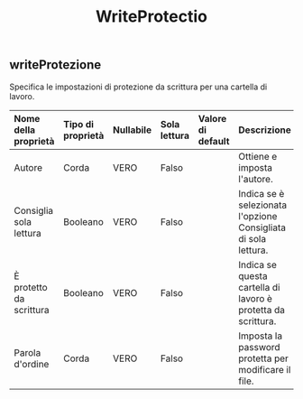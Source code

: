 ﻿---
title: WriteProtectio
second_title: Aspose.Cells Cloud Documen
type: docs
url: /it/specification/model/writeprotection/
description: "Aspose.Cells Specifica del modello cloud: WriteProtection. Gestisci facilmente Excel e altri fogli di calcolo con funzionalità come apertura, generazione, modifica, divisione, unione, confronto e conversione"
weight: 50
---
## **writeProtezione**

 Specifica le impostazioni di protezione da scrittura per una cartella di lavoro.

| Nome della proprietà| Tipo di proprietà| Nullabile| Sola lettura| Valore di default| Descrizione|
|:- |:- |:- |:- |:- |:- |
| Autore| Corda| VERO| Falso|| Ottiene e imposta l'autore.|
| Consiglia sola lettura| Booleano| VERO| Falso|| Indica se è selezionata l'opzione Consigliata di sola lettura.|
| È protetto da scrittura| Booleano| VERO| Falso|| Indica se questa cartella di lavoro è protetta da scrittura.|
| Parola d'ordine| Corda| VERO| Falso|| Imposta la password protetta per modificare il file.|

